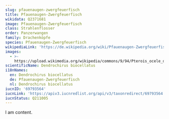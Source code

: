 ```yaml
---
slug: pfauenaugen-zwergfeuerfisch
title: Pfauenaugen-Zwergfeuerfisch
wikidata: Q2371681
image: Pfauenaugen-Zwergfeuerfisch
class: Strahlenflosser
order: Panzerwangen
family: Drachenköpfe
species: Pfauenaugen-Zwergfeuerfisch
wikipediaLink: 'https://de.wikipedia.org/wiki/Pfauenaugen-Zwergfeuerfisch'
images:
  - >-
    https://upload.wikimedia.org/wikipedia/commons/9/94/Pterois_ocele_dendotrichus_biocellatus.jpg
scientificName: Dendrochirus biocellatus
i18nNames:
  en: Dendrochirus biocellatus
  de: Pfauenaugen-Zwergfeuerfisch
  nl: Dendrochirus biocellatus
iucnID: '69793564'
iucnLink: 'https://apiv3.iucnredlist.org/api/v3/taxonredirect/69793564'
iucnStatus: Q211005
---
```


I am content.
